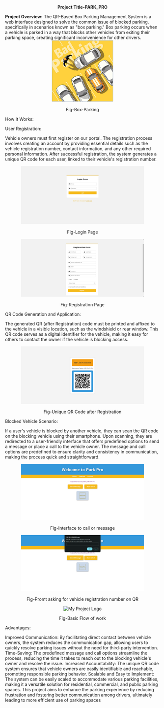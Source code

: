 <div align="center">
  <p><b>Project Title-PARK_PRO</b></p>
</div>
<b>Project Overview:</b>
The QR-Based Box Parking Management System is a web interface designed to solve the common issue of blocked parking, specifically in scenarios known as "box parking." Box parking occurs when a vehicle is parked in a way that blocks other vehicles from exiting their parking space, creating significant inconvenience for other drivers.
<div align="center">
  <img src="assets/box-parking.png" alt="My Project Logo" width="200" />
</div>
<div align="center">
  <p>Fig-Box-Parking</p>
</div>

How It Works:

User Registration:

Vehicle owners must first register on our portal. The registration process involves creating an account by providing essential details such as the vehicle registration number, contact information, and any other required personal information.
After successful registration, the system generates a unique QR code for each user, linked to their vehicle's registration number.

<div align="center">
  <img src="assets/login.png" alt="My Project Logo" width="400" />
</div>
<div align="center">
  <p>Fig-Login Page</p>
</div>

<div align="center">
  <img src="assets/register.png" alt="My Project Logo" width="400" />
</div>
<div align="center">
  <p>Fig-Registration Page</p>
</div>

QR Code Generation and Application:

The generated QR (after Registration) code must be printed and affixed to the vehicle in a visible location, such as the windshield or rear window. This QR code serves as a digital identifier for the vehicle, making it easy for others to contact the owner if the vehicle is blocking access.

<div align="center">
  <img src="assets/QRgen.png" alt="My Project Logo" width="400" />
</div>
<div align="center">
  <p>Fig-Unique QR Code after Registration</p>
</div>

Blocked Vehicle Scenario:

If a user's vehicle is blocked by another vehicle, they can scan the QR code on the blocking vehicle using their smartphone.
Upon scanning, they are redirected to a user-friendly interface that offers predefined options to send a message or place a call to the vehicle owner. The message and call options are predefined to ensure clarity and consistency in communication, making the process quick and straightforward.

<div align="center">
  <img src="assets/callmessage.png" alt="My Project Logo" width="400" />
</div>
<div align="center">
  <p>Fig-Interface to call or message</p>
</div>

<div align="center">
  <img src="assets/prompt.png" alt="My Project Logo" width="400" />
</div>
<div align="center">
  <p>Fig-Promt asking for vehicle registration number on QR</p>
</div>

<div align="center">
  <img src="assets/flowchart.png" alt="My Project Logo" width="400" />
</div>
<div align="center">
  <p>Fig-Basic Flow of work</p>
</div>

Advantages:

Improved Communication: By facilitating direct contact between vehicle owners, the system reduces the communication gap, allowing users to quickly resolve parking issues without the need for third-party intervention.
Time-Saving: The predefined message and call options streamline the process, reducing the time it takes to reach out to the blocking vehicle's owner and resolve the issue.
Increased Accountability: The unique QR code system ensures that vehicle owners are easily identifiable and reachable, promoting responsible parking behavior.
Scalable and Easy to Implement: The system can be easily scaled to accommodate various parking facilities, making it a versatile solution for residential, commercial, and public parking spaces.
This project aims to enhance the parking experience by reducing frustration and fostering better communication among drivers, ultimately leading to more efficient use of parking spaces
